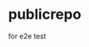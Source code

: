 # publicrepo
for e2e test










































































































































